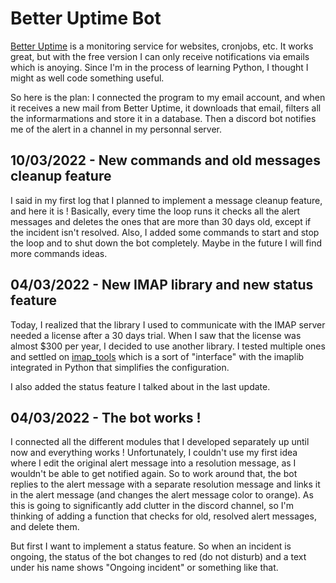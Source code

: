 # Better Uptime Bot

[Better Uptime](https://betteruptime.com/) is a monitoring service for websites, cronjobs, etc.
It works great, but with the free version I can only receive notifications via emails which is anoying. Since I'm in the process of learning Python, I thought I might as well code something useful.

So here is the plan:
I connected the program to my email account, and when it receives a new mail from Better Uptime, it downloads that email, filters all the informarmations and store it in a database. Then a discord bot notifies me of the alert in a channel in my personnal server.

## 10/03/2022 - New commands and old messages cleanup feature

I said in my first log that I planned to implement a message cleanup feature, and here it is ! Basically, every time the loop runs it checks all the alert messages and deletes the ones that are more than 30 days old, except if the incident isn't resolved.
Also, I added some commands to start and stop the loop and to shut down the bot completely. Maybe in the future I will find more commands ideas.

## 04/03/2022 - New IMAP library and new status feature

Today, I realized that the library I used to communicate with the IMAP server needed a license after a 30 days trial. When I saw that the license was almost $300 per year, I decided to use another library. I tested multiple ones and settled on [imap_tools](https://github.com/ikvk/imap_tools) which is a sort of "interface" with the imaplib integrated in Python that simplifies the configuration.

I also added the status feature I talked about in the last update.

## 04/03/2022 - The bot works !

I connected all the different modules that I developed separately up until now and everything works !
Unfortunately, I couldn't use my first idea where I edit the original alert message into a resolution message, as I wouldn't be able to get notified again. So to work around that, the bot replies to the alert message with a separate resolution message and links it in the alert message (and changes the alert message color to orange).
As this is going to significantly add clutter in the discord channel, so I'm thinking of adding a function that checks for old, resolved alert messages, and delete them.

But first I want to implement a status feature. So when an incident is ongoing, the status of the bot changes to red (do not disturb) and a text under his name shows "Ongoing incident" or something like that.